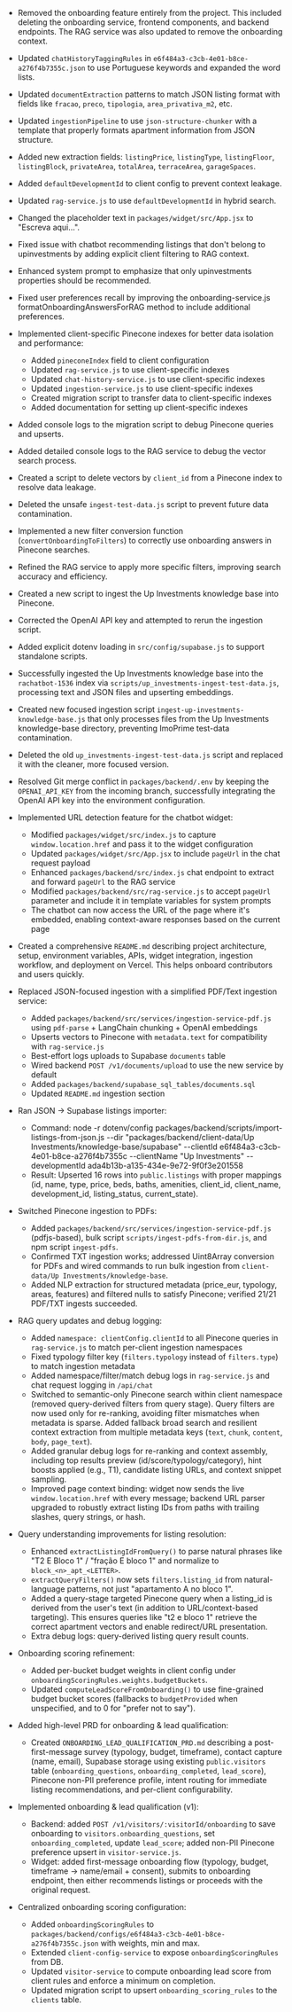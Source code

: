 - Removed the onboarding feature entirely from the project. This included deleting the onboarding service, frontend components, and backend endpoints. The RAG service was also updated to remove the onboarding context.
- Updated `chatHistoryTaggingRules` in `e6f484a3-c3cb-4e01-b8ce-a276f4b7355c.json` to use Portuguese keywords and expanded the word lists.
- Updated `documentExtraction` patterns to match JSON listing format with fields like `fracao`, `preco`, `tipologia`, `area_privativa_m2`, etc.
- Updated `ingestionPipeline` to use `json-structure-chunker` with a template that properly formats apartment information from JSON structure.
- Added new extraction fields: `listingPrice`, `listingType`, `listingFloor`, `listingBlock`, `privateArea`, `totalArea`, `terraceArea`, `garageSpaces`.
- Added `defaultDevelopmentId` to client config to prevent context leakage.
- Updated `rag-service.js` to use `defaultDevelopmentId` in hybrid search.
- Changed the placeholder text in `packages/widget/src/App.jsx` to "Escreva aqui...".
- Fixed issue with chatbot recommending listings that don't belong to upinvestments by adding explicit client filtering to RAG context.
- Enhanced system prompt to emphasize that only upinvestments properties should be recommended.
- Fixed user preferences recall by improving the onboarding-service.js formatOnboardingAnswersForRAG method to include additional preferences.
- Implemented client-specific Pinecone indexes for better data isolation and performance:
  - Added `pineconeIndex` field to client configuration
  - Updated `rag-service.js` to use client-specific indexes
  - Updated `chat-history-service.js` to use client-specific indexes
  - Updated `ingestion-service.js` to use client-specific indexes
  - Created migration script to transfer data to client-specific indexes
  - Added documentation for setting up client-specific indexes
- Added console logs to the migration script to debug Pinecone queries and upserts.
- Added detailed console logs to the RAG service to debug the vector search process.
- Created a script to delete vectors by `client_id` from a Pinecone index to resolve data leakage.
- Deleted the unsafe `ingest-test-data.js` script to prevent future data contamination.
- Implemented a new filter conversion function (`convertOnboardingToFilters`) to correctly use onboarding answers in Pinecone searches.
- Refined the RAG service to apply more specific filters, improving search accuracy and efficiency.
- Created a new script to ingest the Up Investments knowledge base into Pinecone.
- Corrected the OpenAI API key and attempted to rerun the ingestion script.
- Added explicit dotenv loading in `src/config/supabase.js` to support standalone scripts.
- Successfully ingested the Up Investments knowledge base into the `rachatbot-1536` index via `scripts/up_investments-ingest-test-data.js`, processing text and JSON files and upserting embeddings.
- Created new focused ingestion script `ingest-up-investments-knowledge-base.js` that only processes files from the Up Investments knowledge-base directory, preventing ImoPrime test-data contamination.
- Deleted the old `up_investments-ingest-test-data.js` script and replaced it with the cleaner, more focused version.
- Resolved Git merge conflict in `packages/backend/.env` by keeping the `OPENAI_API_KEY` from the incoming branch, successfully integrating the OpenAI API key into the environment configuration.
- Implemented URL detection feature for the chatbot widget:
  - Modified `packages/widget/src/index.js` to capture `window.location.href` and pass it to the widget configuration
  - Updated `packages/widget/src/App.jsx` to include `pageUrl` in the chat request payload
  - Enhanced `packages/backend/src/index.js` chat endpoint to extract and forward `pageUrl` to the RAG service
  - Modified `packages/backend/src/rag-service.js` to accept `pageUrl` parameter and include it in template variables for system prompts
  - The chatbot can now access the URL of the page where it's embedded, enabling context-aware responses based on the current page

- Created a comprehensive `README.md` describing project architecture, setup, environment variables, APIs, widget integration, ingestion workflow, and deployment on Vercel. This helps onboard contributors and users quickly.

- Replaced JSON-focused ingestion with a simplified PDF/Text ingestion service:
  - Added `packages/backend/src/services/ingestion-service-pdf.js` using `pdf-parse` + LangChain chunking + OpenAI embeddings
  - Upserts vectors to Pinecone with `metadata.text` for compatibility with `rag-service.js`
  - Best-effort logs uploads to Supabase `documents` table
  - Wired backend `POST /v1/documents/upload` to use the new service by default
  - Added `packages/backend/supabase_sql_tables/documents.sql`
  - Updated `README.md` ingestion section

- Ran JSON → Supabase listings importer:
  - Command: node -r dotenv/config packages/backend/scripts/import-listings-from-json.js --dir "packages/backend/client-data/Up Investments/knowledge-base/supabase" --clientId e6f484a3-c3cb-4e01-b8ce-a276f4b7355c --clientName "Up Investments" --developmentId ada4b13b-a135-434e-9e72-9f0f3e201558
  - Result: Upserted 16 rows into `public.listings` with proper mappings (id, name, type, price, beds, baths, amenities, client_id, client_name, development_id, listing_status, current_state).

- Switched Pinecone ingestion to PDFs:
  - Added `packages/backend/src/services/ingestion-service-pdf.js` (pdfjs-based), bulk script `scripts/ingest-pdfs-from-dir.js`, and npm script `ingest-pdfs`.
  - Confirmed TXT ingestion works; addressed Uint8Array conversion for PDFs and wired commands to run bulk ingestion from `client-data/Up Investments/knowledge-base`.
  - Added NLP extraction for structured metadata (price_eur, typology, areas, features) and filtered nulls to satisfy Pinecone; verified 21/21 PDF/TXT ingests succeeded.

- RAG query updates and debug logging:
  - Added `namespace: clientConfig.clientId` to all Pinecone queries in `rag-service.js` to match per-client ingestion namespaces
  - Fixed typology filter key (`filters.typology` instead of `filters.type`) to match ingestion metadata
  - Added namespace/filter/match debug logs in `rag-service.js` and chat request logging in `/api/chat`
  - Switched to semantic-only Pinecone search within client namespace (removed query-derived filters from query stage). Query filters are now used only for re-ranking, avoiding filter mismatches when metadata is sparse. Added fallback broad search and resilient context extraction from multiple metadata keys (`text`, `chunk`, `content`, `body`, `page_text`).
  - Added granular debug logs for re-ranking and context assembly, including top results preview (id/score/typology/category), hint boosts applied (e.g., T1), candidate listing URLs, and context snippet sampling.
  - Improved page context binding: widget now sends the live `window.location.href` with every message; backend URL parser upgraded to robustly extract listing IDs from paths with trailing slashes, query strings, or hash.

- Query understanding improvements for listing resolution:
  - Enhanced `extractListingIdFromQuery()` to parse natural phrases like "T2 E Bloco 1" / "fração E bloco 1" and normalize to `block_<n>_apt_<LETTER>`.
  - `extractQueryFilters()` now sets `filters.listing_id` from natural-language patterns, not just "apartamento A no bloco 1".
  - Added a query-stage targeted Pinecone query when a listing_id is derived from the user's text (in addition to URL/context-based targeting). This ensures queries like "t2 e bloco 1" retrieve the correct apartment vectors and enable redirect/URL presentation.
  - Extra debug logs: query-derived listing query result counts.

- Onboarding scoring refinement:
  - Added per-bucket budget weights in client config under `onboardingScoringRules.weights.budgetBuckets`.
  - Updated `computeLeadScoreFromOnboarding()` to use fine-grained budget bucket scores (fallbacks to `budgetProvided` when unspecified, and to 0 for "prefer not to say").

- Added high-level PRD for onboarding & lead qualification:
  - Created `ONBOARDING_LEAD_QUALIFICATION_PRD.md` describing a post-first-message survey (typology, budget, timeframe), contact capture (name, email), Supabase storage using existing `public.visitors` table (`onboarding_questions`, `onboarding_completed`, `lead_score`), Pinecone non-PII preference profile, intent routing for immediate listing recommendations, and per-client configurability.

- Implemented onboarding & lead qualification (v1):
  - Backend: added `POST /v1/visitors/:visitorId/onboarding` to save onboarding to `visitors.onboarding_questions`, set `onboarding_completed`, update `lead_score`; added non-PII Pinecone preference upsert in `visitor-service.js`.
  - Widget: added first-message onboarding flow (typology, budget, timeframe → name/email + consent), submits to onboarding endpoint, then either recommends listings or proceeds with the original request.

- Centralized onboarding scoring configuration:
  - Added `onboardingScoringRules` to `packages/backend/configs/e6f484a3-c3cb-4e01-b8ce-a276f4b7355c.json` with weights, min and max.
  - Extended `client-config-service` to expose `onboardingScoringRules` from DB.
  - Updated `visitor-service` to compute onboarding lead score from client rules and enforce a minimum on completion.
  - Updated migration script to upsert `onboarding_scoring_rules` to the `clients` table.
